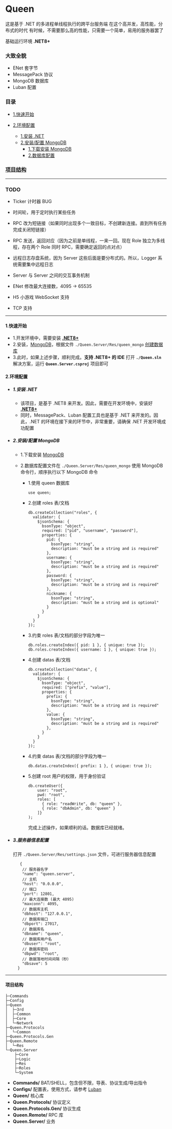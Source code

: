 # Queen

这是基于 .NET 的多进程单线程执行的跨平台服务端
在这个高并发，高性能，分布式的时代
有时候，不需要那么高的性能，只需要一个简单，易用的服务器罢了

基础运行环境 **.NET8+**

### 大致全貌

- ENet 套字节
- MessagePack 协议
- MongoDB 数据库
- Luban 配置

### <span id="catalog">目录</span>

- [1.快速开始](#qstart)

- [2.环境配置](#installenv)
  
  - [1.安装 .NET](#installenv.1)
  - [2.安装/配置 MongoDB](#installenv.2)
    - [1.下载安装 MongoDB](#installenv.2.1)
    - [2.数据库配置](#installenv.2.2)

### [项目结构](#projectdire)

---

### TODO

- Ticker 计时器 BUG

- 时间轮，用于定时执行某些任务

- RPC 改为短链接（如果同时出现多个一致目标，不创建新连接。直到所有任务完成关闭短链接）

- RPC 发送，返回对应（因为之前是单线程，一来一回。现在 Role 独立为多线程，存在两个 Role 同时 RPC，需要确定返回的点对点）

- 远程日志存盘系统，因为 Server 这些后面是要分布式的。所以，Logger 系统需要集中远程日志

- Server 与 Server 之间的交互事务机制

- ENet 修改最大连接数，4095 -> 65535

- H5 小游戏 WebSocket 支持

- TCP 支持

---

#### <span id="qstart">1.快速开始</span>

- 1.开发环境中，需要安装 [**.NET8+**](#installenv.1)
- 2.安装，[MongoDB](#installenv.2.1)，根据文件 `./Queen.Server/Res/queen_mongo` [创建数据库](#installenv.2.2)
- 3.此时，如果上述步骤，顺利完成。**支持 .NET8+ 的 IDE** 打开 **`./Queen.sln`** 解决方案，运行 **`Queen.Server.csproj`** 项目即可

#### <span id="installenv">2.环境配置</span>

- ##### <span id="installenv.1">1.安装 .NET</span>
  
  - 该项目，是基于 .NET8 来开发。因此，需要在开发环境中，安装好 [**.NET8+**](https://dotnet.microsoft.com/zh-cn/download)
  - 同时，MessagePack、Luban 配置工具也是基于 .NET 来开发的。因此，.NET 的环境在接下来的环节中，非常重要，请确保 .NET 开发环境成功配置

- ##### <span id="installenv.2">2.安装/配置 MongoDB</span>
  
  - <span id="installenv.2.1">1</span>.下载安装 [MongoDB](https://www.mongodb.com/products/self-managed/community-edition)
  
  - <span id="installenv.2.2">2</span>.数据库配置文件在 `./Queen.Server/Res/queen_mongo` 使用 MongoDB 命令行，顺序执行以下 MongoDB 命令
    
    - 1.使用 queen 数据库
      
      ```mongodb
      use queen;
      ```
    
    - 2.创建 roles 表/文档
      
      ```mongodb
      db.createCollection("roles", {
        validator: {
          $jsonSchema: {
            bsonType: "object",
            required: ["pid", "username", "password"],
            properties: {
              pid: {
                bsonType: "string",
                description: "must be a string and is required"
              },
              username: {
                bsonType: "string",
                description: "must be a string and is required"
              },
              password: {
                bsonType: "string",
                description: "must be a string and is required"
              },
              nickname: {
                bsonType: "string",
                description: "must be a string and is optional"
              }
            }
          }
        }
      });
      ```
    
    - 3.约束 roles 表/文档的部分字段为唯一
      
      ```mongodb
      db.roles.createIndex({ pid: 1 }, { unique: true });
      db.roles.createIndex({ username: 1 }, { unique: true });
      ```
    
    - 4.创建 datas 表/文档
      
      ```mongodb
      db.createCollection("datas", {
        validator: {
          $jsonSchema: {
            bsonType: "object",
            required: ["prefix", "value"],
            properties: {
              prefix: {
                bsonType: "string",
                description: "must be a string and is required"
              },
              value: {
                bsonType: "string",
                description: "must be a string and is required"
              },
            }
          }
        }
      });
      ```
    
    - 4.约束 datas 表/文档的部分字段为唯一
      
      ```mongodb
      db.datas.createIndex({ prefix: 1 }, { unique: true });
      ```
    
    - 5.创建 root 用户的权限，用于身份验证
      
      ```mongodb
      db.createUser({
          user: "root",
          pwd: "root",
          roles: [
            { role: "readWrite", db: "queen" },
            { role: "dbAdmin", db: "queen" }
          ]}
      );
      ```
      
      完成上述操作，如果顺利的话。数据库已经就绪。

- ##### <span id="servsettings">3.服务器信息配置</span>
  
  打开 `./Queen.Server/Res/settings.json` 文件，可进行服务器信息配置
  
  ```mongodb
     {
      // 服务器名字
      "name": "queen.server",
      // 主机
      "host": "0.0.0.0",
      // 端口
      "port": 12801,
      // 最大连接数 (最大 4095)
      "maxconn": 4095,
      // 数据库主机
      "dbhost": "127.0.0.1",
      // 数据库端口
      "dbport": 27017,
      // 数据库名
      "dbname": "queen",
      // 数据库用户名
      "dbuser": "root",
      // 数据库密码
      "dbpwd": "root",
      // 数据落地时间间隔（秒）
      "dbsave": 5
    }
  ```

---

#### <span id="projectdire">项目结构</span>

```text
├─Commands
├─Config
├─Queen
│  ├─3rd
│  ├─Common
│  ├─Core
│  └─Network
├─Queen.Protocols
│  └─Common
├─Queen.Protocols.Gen
├─Queen.Remote
│  └─Res
└─Queen.Server
    ├─Core
    ├─Logic
    ├─Res
    ├─Roles
    └─System
```

- **Commands/** BAT/SHELL，包含但不限，导表、协议生成/导出指令
- **Configs/** 配置表，使用方式，请参考 [Luban](https://github.com/focus-creative-games/luban)
- **Queen/** 核心库
- **Queen.Protocols/** 协议定义
- **Queen.Protocols.Gen/** 协议生成
- **Queen.Remote/** RPC 库
- **Queen.Server/** 业务
